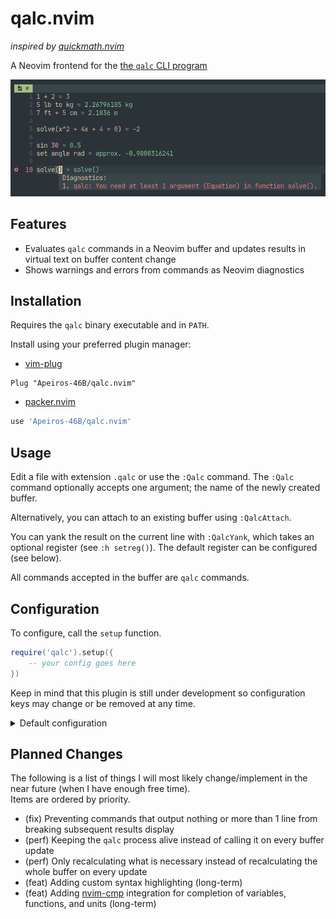 # qalc.nvim

*inspired by [quickmath.nvim](https://github.com/jbyuki/quickmath.nvim)*

A Neovim frontend for the [the `qalc` CLI program](https://github.com/Qalculate/libqalculate)

![screenshot](assets/screenshot.png)

## Features

- Evaluates `qalc` commands in a Neovim buffer and updates results in virtual text on buffer content change
- Shows warnings and errors from commands as Neovim diagnostics

## Installation

Requires the `qalc` binary executable and in `PATH`.

Install using your preferred plugin manager:

- [vim-plug](https://github.com/junegunn/vim-plug)
```vim
Plug "Apeiros-46B/qalc.nvim"
```

- [packer.nvim](https://github.com/wbthomason/packer.nvim)
```lua
use 'Apeiros-46B/qalc.nvim'
```

## Usage

Edit a file with extension `.qalc` or use the `:Qalc` command.
The `:Qalc` command optionally accepts one argument; the name of the newly created buffer.

Alternatively, you can attach to an existing buffer using `:QalcAttach`.

You can yank the result on the current line with `:QalcYank`, which takes an optional register (see `:h setreg()`). The default register can be configured (see below).

All commands accepted in the buffer are `qalc` commands.

## Configuration

To configure, call the `setup` function.

```lua
require('qalc').setup({
    -- your config goes here
})
```

Keep in mind that this plugin is still under development so configuration keys may change or be removed at any time.

<details>
  <summary>Default configuration</summary>

  ```lua
  local config = {
      -- extra command arguments for Qalculate
      -- do NOT use the option `-t`/`--terse`; it will break the plugin
      -- example: { '--set', 'angle deg' } to use degrees as the default angle unit
      cmd_args = {}, -- table

      -- default name of a newly opened buffer
      -- set to '' to open an unnamed buffer
      bufname = '', -- string

      -- the plugin will set all attached buffers to have this filetype
      -- set to '' to disable setting the filetype
      -- the default is provided for basic syntax highlighting
      set_ft = 'config', -- string

      -- file extension to automatically attach qalc to
      -- set to '' to disable automatic attaching
      attach_extension = '*.qalc', -- string

      -- default register to yank results to
      -- default register = '@'
      -- clipboard        = '+'
      -- X11 selection    = '*'
      -- other registers not listed are also supported
      -- see `:h setreg()`
      yank_default_register = '@', -- string

      -- sign shown before result
      sign = '=', -- string

      -- whether or not to show a sign before the result
      show_sign = true, -- boolean

      -- whether or not to right align virtual text
      right_align = false, -- boolean

      -- highlight groups
      highlights = {
          sign     = '@conceal', -- sign before result
          result   = '@string',  -- result in virtual text
      },

      -- diagnostic options
      -- set to nil to respect the options in your neovim configuration
      -- (see `:h vim.diagnostic.config()`)
      diagnostics = { -- table?
          underline = true,
          virtual_text = false,
          signs = true,
          update_in_insert = true,
          severity_sort = true,
      },

      -- use pty for job communication (MS Windows w/o WSL do not support pty)
      use_pty = not ((vim.fn.has('win32') == 1) and (vim.fn.has('wsl') == 0)),

      -- End-Of-File character (MS Windows uses ^Z (EOF), others use ^D (EOT))
      eof = string.char(((vim.fn.has('win32') == 1) and (vim.fn.has('wsl') == 0)) and 26 or 4)
  }
  ```
</details>

## Planned Changes

The following is a list of things I will most likely change/implement in the near future (when I have enough free time).  
Items are ordered by priority.

- (fix) Preventing commands that output nothing or more than 1 line from breaking subsequent results display
- (perf) Keeping the `qalc` process alive instead of calling it on every buffer update
- (perf) Only recalculating what is necessary instead of recalculating the whole buffer on every update
- (feat) Adding custom syntax highlighting (long-term)
- (feat) Adding [nvim-cmp](https://github.com/hrsh7th/nvim-cmp) integration for completion of variables, functions, and units (long-term)
